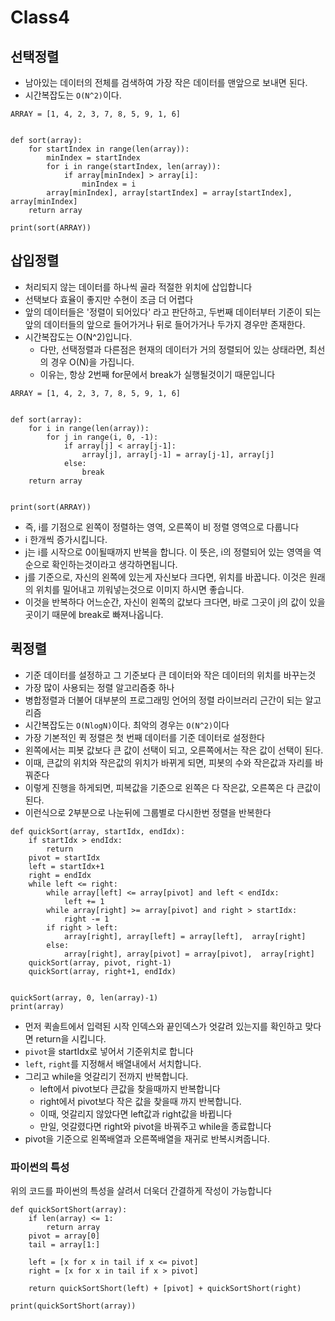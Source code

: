 # Class4

## 선택정렬

- 남아있는 데이터의 전체를 검색하여 가장 작은 데이터를 맨앞으로 보내면 된다.
- 시간복잡도는 `O(N^2)`이다.

```
ARRAY = [1, 4, 2, 3, 7, 8, 5, 9, 1, 6]


def sort(array):
    for startIndex in range(len(array)):
        minIndex = startIndex
        for i in range(startIndex, len(array)):
            if array[minIndex] > array[i]:
                minIndex = i
        array[minIndex], array[startIndex] = array[startIndex], array[minIndex]
    return array

print(sort(ARRAY))

```

## 삽입정렬

- 처리되지 않는 데이터를 하나씩 골라 적절한 위치에 삽입합니다
- 선택보다 효율이 좋지만 수현이 조금 더 어렵다
- 앞의 데이터들은 '정렬이 되어있다' 라고 판단하고, 두번째 데이터부터 기준이 되는 앞의 데이터들의 앞으로 들어가거나 뒤로 들어가거나 두가지 경우만 존재한다.
- 시간복잡도는 O(N^2)입니다.
  - 다만, 선택정렬과 다른점은 현재의 데이터가 거의 정렬되어 있는 상태라면, 최선의 경우 O(N)을 가집니다.
  - 이유는, 항상 2번째 for문에서 break가 실행될것이기 때문입니다

```
ARRAY = [1, 4, 2, 3, 7, 8, 5, 9, 1, 6]


def sort(array):
    for i in range(len(array)):
        for j in range(i, 0, -1):
            if array[j] < array[j-1]:
                array[j], array[j-1] = array[j-1], array[j]
            else:
                break
    return array


print(sort(ARRAY))

```

- 즉, i를 기점으로 왼쪽이 정렬하는 영역, 오른쪽이 비 정렬 영역으로 다룹니다
- i 한개씩 증가시킵니다.
- j는 i를 시작으로 0이될때까지 반복을 합니다. 이 뜻은, i의 정렬되어 있는 영역을 역순으로 확인하는것이라고 생각하면됩니다.
- j를 기준으로, 자신의 왼쪽에 있는게 자신보다 크다면, 위치를 바꿉니다. 이것은 원래의 위치를 밀어내고 끼워넣는것으로 이미지 하시면 좋습니다.
- 이것을 반복하다 어느순간, 자신이 왼쪽의 값보다 크다면, 바로 그곳이 j의 값이 있을곳이기 때문에 break로 빠져나옵니다.

## 퀵정렬

- 기준 데이터를 설정하고 그 기준보다 큰 데이터와 작은 데이터의 위치를 바꾸는것
- 가장 많이 사용되는 정렬 알고리즘중 하나
- 병합정렬과 더불어 대부분의 프로그래밍 언어의 정렬 라이브러리 근간이 되는 알고리즘
- 시간복잡도는 `O(NlogN)`이다. 최악의 경우는 `O(N^2)`이다
- 가장 기본적인 퀵 정렬은 첫 번째 데이터를 기준 데이터로 설정한다
- 왼쪽에서는 피봇 값보다 큰 값이 선택이 되고, 오른쪽에서는 작은 값이 선택이 된다.
- 이때, 큰값의 위치와 작은값의 위치가 바뀌게 되면, 피봇의 수와 작은값과 자리를 바꿔준다
- 이렇게 진행을 하게되면, 피복값을 기준으로 왼쪽은 다 작은값, 오른쪽은 다 큰값이 된다.
- 이런식으로 2부분으로 나눈뒤에 그룹별로 다시한번 정렬을 반복한다

```
def quickSort(array, startIdx, endIdx):
    if startIdx > endIdx:
        return
    pivot = startIdx
    left = startIdx+1
    right = endIdx
    while left <= right:
        while array[left] <= array[pivot] and left < endIdx:
            left += 1
        while array[right] >= array[pivot] and right > startIdx:
            right -= 1
        if right > left:
            array[right], array[left] = array[left],  array[right]
        else:
            array[right], array[pivot] = array[pivot],  array[right]
    quickSort(array, pivot, right-1)
    quickSort(array, right+1, endIdx)


quickSort(array, 0, len(array)-1)
print(array)
```

- 먼저 퀵솔트에서 입력된 시작 인덱스와 끝인덱스가 엇갈려 있는지를 확인하고 맞다면 return을 시킵니다.
- `pivot`을 startIdx로 넣어서 기준위치로 합니다
- `left`, `right`를 지정해서 배열내에서 서치합니다.
- 그리고 while을 엇갈리기 전까지 반복합니다.
  - left에서 pivot보다 큰값을 찾을때까지 반복합니다
  - right에서 pivot보다 작은 값을 찾을때 까지 반복합니다.
  - 이때, 엇갈리지 않았다면 left값과 right값을 바뀝니다
  - 만일, 엇갈렸다면 right와 pivot을 바꿔주고 while을 종료합니다
- pivot을 기준으로 왼쪽배열과 오른쪽배열을 재귀로 반복시켜줍니다.

### 파이썬의 특성

위의 코드를 파이썬의 특성을 살려서 더욱더 간결하게 작성이 가능합니다

```
def quickSortShort(array):
    if len(array) <= 1:
        return array
    pivot = array[0]
    tail = array[1:]

    left = [x for x in tail if x <= pivot]
    right = [x for x in tail if x > pivot]

    return quickSortShort(left) + [pivot] + quickSortShort(right)

print(quickSortShort(array))

```
